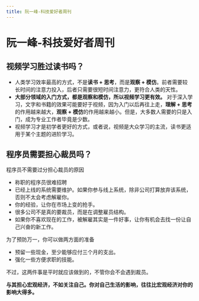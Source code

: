 ```yaml
---
title: 阮一峰-科技爱好者周刊
---
```


# 阮一峰-科技爱好者周刊

## 视频学习胜过读书吗？

- 人类学习效率最高的方式，不是**读书 + 思考**，而是**观察 + 模仿**。前者需要较长时间的注意力投入，后者只需要很短时间注意力，更符合人类的天性。
- **大部分领域的入门方式，都是观察和模仿，所以视频学习更有效。** 对于深入学习，文字和书籍的效果可能要好于视频，因为入门以后再往上走，**理解 + 思考**的作用越来越大，**观察 + 模仿**的作用越来越小。但是，大多数人需要的只是入门，成为专业工作者毕竟是少数。
- 视频学习才是初学者更好的方式，或者说，视频是大众学习的主流，读书更适用于某个主题的进阶学习。

## 程序员需要担心裁员吗？

程序员不需要过分担心裁员的原因

- 称职的程序员很难招聘
- 已经上线的系统需要维护。如果你参与线上系统，除非公司打算放弃该系统，否则不太会考虑解雇你。
- 你的经验，让你在市场上变的抢手。
- 很多公司不是真的要裁员，而是在调整雇员结构。
- 如果你不喜欢现在的工作，被解雇其实是一件好事，让你有机会去找一份让自己兴奋的新工作。

为了预防万一，你可以做两方面的准备

- 预留一些现金，至少能够应付三个月的支出。
- 强化一些方便求职的技能。

不过，这两件事是平时就应该做到的，不管你会不会遇到裁员。

**与其担心宏观经济，不如关注自己。你对自己生活的影响，往往比宏观经济对你的影响大得多。**
